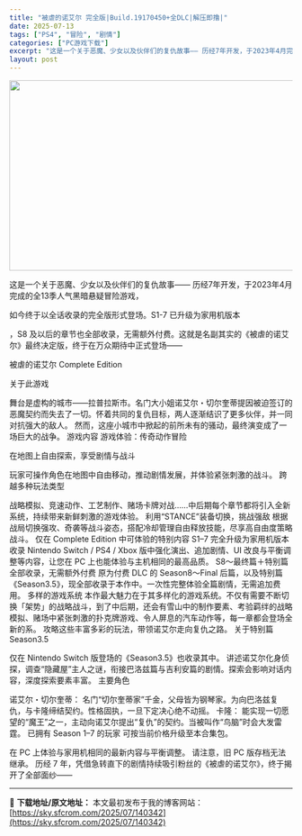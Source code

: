 ```yaml
---
title: "被虐的诺艾尔 完全版|Build.19170450+全DLC|解压即撸|"
date: 2025-07-13
tags: ["PS4", "冒险", "剧情"]
categories: ["PC游戏下载"]
excerpt: "这是一个关于恶魔、少女以及伙伴们的复仇故事—— 历经7年开发，于2023年4月完成的全13季人气黑暗悬疑冒险游戏， 如今终于以全话收录的完全版形式登场。S1-7 已升级为家用机版本 ，S8 及以后的章节也全部收录，无需额外付费。这就是名副其实的《被虐的诺艾尔》最终决定版，终于在万众期待中正式登场——&hellip;"
layout: post
---
```


<img class="aligncenter size-full wp-image-140343" src="https://sky.sfcrom.com/wp-content/uploads/2025/07/2025071301344726.webp" alt="" width="600" height="338" />

这是一个关于恶魔、少女以及伙伴们的复仇故事—— 历经7年开发，于2023年4月完成的全13季人气黑暗悬疑冒险游戏，

如今终于以全话收录的完全版形式登场。S1-7 已升级为家用机版本

，S8 及以后的章节也全部收录，无需额外付费。这就是名副其实的《被虐的诺艾尔》最终决定版，终于在万众期待中正式登场——

被虐的诺艾尔 Complete Edition

关于此游戏

舞台是虚构的城市——拉普拉斯市。名门大小姐诺艾尔・切尔奎蒂提因被迫签订的恶魔契约而失去了一切。怀着共同的复仇目标，两人逐渐结识了更多伙伴，并一同对抗强大的敌人。
然而，这座小城市中掀起的前所未有的骚动，最终演变成了一场巨大的战争。
游戏内容
游戏体验：传奇动作冒险

在地图上自由探索，享受剧情与战斗

玩家可操作角色在地图中自由移动，推动剧情发展，并体验紧张刺激的战斗。
跨越多种玩法类型

战略模拟、竞速动作、工艺制作、赌场卡牌对战……中后期每个章节都将引入全新系统，持续带来新鲜刺激的游戏体验。
利用“STANCE”装备切换，挑战强敌
根据战局切换强攻、奇袭等战斗姿态，搭配冷却管理自由释放技能，尽享高自由度策略战斗。
仅在 Complete Edition 中可体验的特别内容
S1–7 完全升级为家用机版本
收录 Nintendo Switch / PS4 / Xbox 版中强化演出、追加剧情、UI 改良与平衡调整等内容，让您在 PC 上也能体验与主机相同的最高品质。
S8～最终篇＋特别篇全部收录，无需额外付费
原为付费 DLC 的 Season8～Final 后篇，以及特别篇《Season3.5》，现全部收录于本作中。一次性完整体验全篇剧情，无需追加费用。
多样的游戏系统
本作最大魅力在于其多样化的游戏系统。不仅有需要不断切换「架势」的战略战斗，到了中后期，还会有雪山中的制作要素、考验羁绊的战略模拟、赌场中紧张刺激的扑克牌游戏、令人屏息的汽车动作等，每一章都会登场全新的系。
攻略这些丰富多彩的玩法，带领诺艾尔走向复仇之路。
关于特别篇 Season3.5

仅在 Nintendo Switch 版登场的《Season3.5》也收录其中。
讲述诺艾尔化身侦探，调查“隐藏屋”主人之谜，衔接巴洛兹篇与吉利安篇的剧情。探索会影响对话内容，深度探索要素丰富。
主要角色

诺艾尔・切尔奎蒂：
名门“切尔奎蒂家”千金，父母皆为钢琴家。为向巴洛兹复仇，与卡隆缔结契约。性格固执，一旦下定决心绝不动摇。
卡隆：
能实现一切愿望的“魔王”之一，主动向诺艾尔提出“复仇”的契约。当被叫作“鸟脑”时会大发雷霆。
已拥有 Season 1–7 的玩家
可按当前价格升级至本合集包。

在 PC 上体验与家用机相同的最新内容与平衡调整。
请注意，旧 PC 版存档无法继承。
历经 7 年，凭借急转直下的剧情持续吸引粉丝的《被虐的诺艾尔》，终于揭开了全部面纱——

---
📖 **下载地址/原文地址：** 本文最初发布于我的博客网站：[https://sky.sfcrom.com/2025/07/140342](https://sky.sfcrom.com/2025/07/140342)
